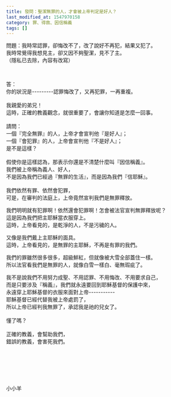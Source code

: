 ```yaml
---
title: 發問：聖潔無罪的人，才會被上帝判定是好人？
last_modified_at: 1547970158
category: 罪、得救、因信稱義
tags: []
---
```


<p>問題：我時常認罪，卻悔改不了，改了說好不再犯，結果又犯了。<br>
我時常覺得我想見主，卻又因不夠聖潔，見不了主。<br>
（隱私已去除，內容有改寫）</p>

<p>&nbsp;</p>

<p>答：<br>
你的狀況是---------認罪悔改了，又再犯罪，一再重複。<br>
&nbsp;<br>
我親愛的弟兄！<br>
這時，正確的教義觀念，就很重要了，會讓你知道是怎麼一回事。<br>
&nbsp;<br>
請問：<br>
一個『完全無罪』的人，上帝才會宣判他『是好人』；<br>
一個『會犯罪』的人，上帝會宣判他『不是好人』；<br>
是不是這樣？<br>
&nbsp;<br>
假使你是這樣認為，那表示你還是不清楚什麼叫『因信稱義』。<br>
我們被上帝稱為義人、好人，<br>
不是因為我們已經過『無罪的生活』，而是因為我們『信耶穌』。<br>
&nbsp;<br>
我們依然有罪、依然會犯罪，<br>
可是，在審判的法庭上，上帝竟然宣判我們是無罪釋放。</p>

<p>我們明明就有犯罪啊！依然還會犯罪啊！怎會被法官宣判無罪釋放呢？<br>
這是因為我們把主耶穌當衣服穿上。<br>
這時，上帝看見的，是乾淨的人，不是污穢的人。</p>

<p>又像是我們戴上主耶穌的面具。<br>
這時，上帝看見的，是無罪的主耶穌，不再是有罪的我們。</p>

<p>我們的罪雖然很多很多，超級鮮紅，但就像被大雪全部蓋住一樣。<br>
所以法官看我們是無罪的人，就像白雪一樣白、毫無瑕疵了。</p>

<p>我不是說我們不用努力成聖、不用認罪、不用悔改、不用要求自己，<br>
而是只要涉及『稱義』，我們就永遠要回到耶穌基督的保護中來，<br>
永遠穿上耶穌基督的衣服來面對上帝-----------<br>
耶穌基督已經代替我被上帝處罰了，<br>
所以上帝已經判我無罪了，承認我是祂的兒女了。<br>
&nbsp;<br>
懂了嗎？<br>
&nbsp;<br>
正確的教義，會幫助我們，<br>
錯誤的教義，會害死我們。</p>

<p>&nbsp;</p>

<p>&nbsp;</p>

<p>&nbsp;</p>

<p>小小羊</p>

